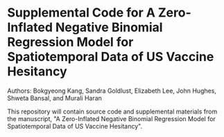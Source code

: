 # Supplemental Code for A Zero-Inflated Negative Binomial Regression Model for Spatiotemporal Data of US Vaccine Hesitancy
Authors: Bokgyeong Kang, Sandra Goldlust, Elizabeth Lee, John Hughes, Shweta Bansal, and Murali Haran

This repository will contain source code and supplemental materials from the manuscript, "A Zero-Inflated Negative Binomial Regression Model for Spatiotemporal Data of US Vaccine Hesitancy". 
